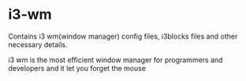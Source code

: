 # i3-wm

Contains i3 wm(window manager) config files, i3blocks files and other necessary details.

i3 wm is the most efficient window manager for programmers and developers and it let you forget the mouse
